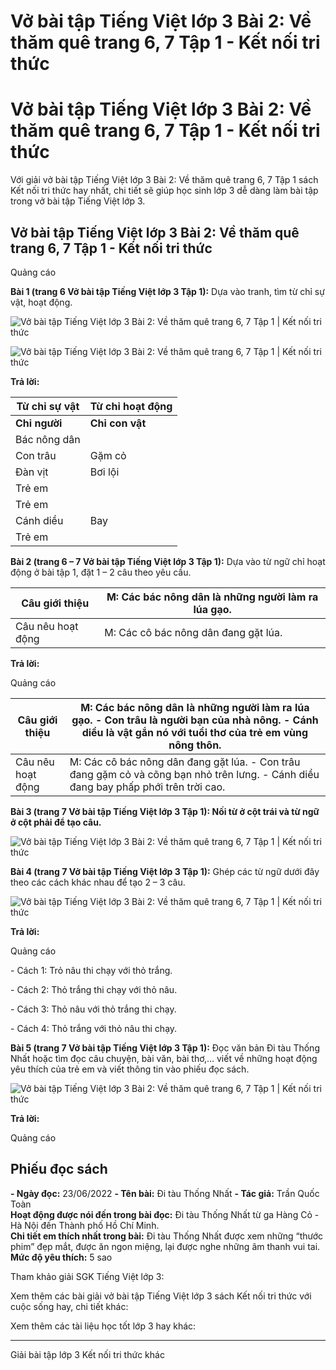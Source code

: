 # Vở bài tập Tiếng Việt lớp 3 Bài 2: Về thăm quê trang 6, 7 Tập 1 - Kết nối tri thức

# Vở bài tập Tiếng Việt lớp 3 Bài 2: Về thăm quê trang 6, 7 Tập 1 - Kết nối tri thức

Với giải vở bài tập Tiếng Việt lớp 3 Bài 2: Về thăm quê trang 6, 7 Tập 1 sách Kết nối tri thức hay nhất, chi tiết sẽ giúp học sinh lớp 3 dễ dàng làm bài tập trong vở bài tập Tiếng Việt lớp 3.

## Vở bài tập Tiếng Việt lớp 3 Bài 2: Về thăm quê trang 6, 7 Tập 1 - Kết nối tri thức

Quảng cáo

**Bài 1 (trang 6 Vở bài tập Tiếng Việt lớp 3 Tập 1):** Dựa vào tranh, tìm từ chỉ sự vật, hoạt động.

![Vở bài tập Tiếng Việt lớp 3 Bài 2: Về thăm quê trang 6, 7 Tập 1 | Kết nối tri thức](https://vietjack.com/vbt-tieng-viet-3-kn/images/bai-2-ve-tham-que.PNG)

![Vở bài tập Tiếng Việt lớp 3 Bài 2: Về thăm quê trang 6, 7 Tập 1 | Kết nối tri thức](https://vietjack.com/vbt-tieng-viet-3-kn/images/bai-2-ve-tham-que-a.PNG)

**Trả lời:**

**Từ chỉ sự vật** |  **Từ chỉ hoạt động**  
---|---  
**Chỉ người** |  **Chỉ con vật**  
Bác nông dân |  |  Gặt lúa  
|  Con trâu |  Gặm cỏ  
|  Đàn vịt |  Bơi lội  
Trẻ em |  |  Cưỡi trâu  
Trẻ em |  |  Thả diều  
|  Cánh diều |  Bay   
Trẻ em |  |  Mang nước cho mẹ  
  
**Bài 2 (trang 6 – 7 Vở bài tập Tiếng Việt lớp 3 Tập 1):** Dựa vào từ ngữ chỉ hoạt động ở bài tập 1, đặt 1 – 2 câu theo yêu cầu.

Câu giới thiệu |  M: Các bác nông dân là những người làm ra lúa gạo.  
---|---  
Câu nêu hoạt động |  M: Các cô bác nông dân đang gặt lúa.  
  
**Trả lời:**

Quảng cáo

Câu giới thiệu |  M: Các bác nông dân là những người làm ra lúa gạo. \- Con trâu là người bạn của nhà nông. \- Cánh diều là vật gắn nó với tuổi thơ của trẻ em vùng nông thôn.  
---|---  
Câu nêu hoạt động |  M: Các cô bác nông dân đang gặt lúa. \- Con trâu đang gặm cỏ và cõng bạn nhỏ trên lưng. \- Cánh diều đang bay phấp phới trên trời cao.  
  
**Bài 3 (trang 7 Vở bài tập Tiếng Việt lớp 3 Tập 1): Nối từ ở cột trái và từ ngữ ở cột phải để tạo câu.**

![Vở bài tập Tiếng Việt lớp 3 Bài 2: Về thăm quê trang 6, 7 Tập 1 | Kết nối tri thức](https://vietjack.com/vbt-tieng-viet-3-kn/images/bai-2-ve-tham-que-1a.PNG)

**Bài 4 (trang 7 Vở bài tập Tiếng Việt lớp 3 Tập 1):** Ghép các từ ngữ dưới đây theo các cách khác nhau để tạo 2 – 3 câu.

![Vở bài tập Tiếng Việt lớp 3 Bài 2: Về thăm quê trang 6, 7 Tập 1 | Kết nối tri thức](https://vietjack.com/vbt-tieng-viet-3-kn/images/bai-2-ve-tham-que-1b.PNG)

**Trả lời:**

Quảng cáo

\- Cách 1: Trỏ nâu thi chạy với thỏ trắng.

\- Cách 2: Thỏ trắng thi chạy với thỏ nâu.

\- Cách 3: Thỏ nâu với thỏ trắng thi chạy.

\- Cách 4: Thỏ trắng với thỏ nâu thi chạy.

**Bài 5 (trang 7 Vở bài tập Tiếng Việt lớp 3 Tập 1):** Đọc văn bản Đi tàu Thống Nhất hoặc tìm đọc câu chuyện, bài văn, bài thơ,… viết về những hoạt động yêu thích của trẻ em và viết thông tin vào phiếu đọc sách.

![Vở bài tập Tiếng Việt lớp 3 Bài 2: Về thăm quê trang 6, 7 Tập 1 | Kết nối tri thức](https://vietjack.com/vbt-tieng-viet-3-kn/images/bai-2-ve-tham-que-b.PNG)

**Trả lời:**

Quảng cáo

**Phiếu đọc sách**  
---  
**\- Ngày đọc:** 23/06/2022 **\- Tên bài:** Đi tàu Thống Nhất **\- Tác giả:** Trần Quốc Toàn  
**Hoạt động được nói đến trong bài đọc:** Đi tàu Thống Nhất từ ga Hàng Cỏ - Hà Nội đến Thành phố Hồ Chí Minh.  
**Chi tiết em thích nhất trong bài:** Đi tàu Thống Nhất được xem những “thước phim” đẹp mắt, được ăn ngon miệng, lại được nghe những âm thanh vui tai.  
**Mức độ yêu thích:** 5 sao  
  
Tham khảo giải SGK Tiếng Việt lớp 3:

Xem thêm các bài giải vở bài tập Tiếng Việt lớp 3 sách Kết nối tri thức với cuộc sống hay, chi tiết khác:

Xem thêm các tài liệu học tốt lớp 3 hay khác:

* * *

Giải bài tập lớp 3 Kết nối tri thức khác
